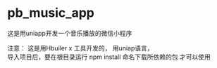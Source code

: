 # pb_music_app
这是用uniapp开发一个音乐播放的微信小程序


注意： 这是用Hbuiler x 工具开发的， 用uniap语言，  
导入项目后，要在根目录运行 npm install 命名下载所依赖的包 才可以使用


